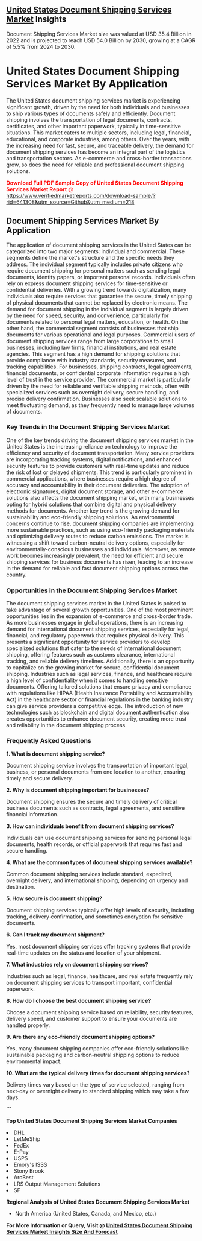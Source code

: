 <h2><a href="https://www.verifiedmarketreports.com/download-sample/?rid=641308&amp;utm_source=Github&amp;utm_medium=218" target="_blank">United States Document Shipping Services Market</a> Insights</h2><p>Document Shipping Services Market size was valued at USD 35.4 Billion in 2022 and is projected to reach USD 54.0 Billion by 2030, growing at a CAGR of 5.5% from 2024 to 2030.</p><p> <h1>United States Document Shipping Services Market By Application</h1> <p>The United States document shipping services market is experiencing significant growth, driven by the need for both individuals and businesses to ship various types of documents safely and efficiently. Document shipping involves the transportation of legal documents, contracts, certificates, and other important paperwork, typically in time-sensitive situations. This market caters to multiple sectors, including legal, financial, educational, and corporate industries, among others. Over the years, with the increasing need for fast, secure, and traceable delivery, the demand for document shipping services has become an integral part of the logistics and transportation sectors. As e-commerce and cross-border transactions grow, so does the need for reliable and professional document shipping solutions. <p><span class=""><span style="color: #ff0000;"><strong>Download Full PDF Sample Copy of United States Document Shipping Services Market Report</strong> @ </span><a href="https://www.verifiedmarketreports.com/download-sample/?rid=641308&amp;utm_source=Github&amp;utm_medium=218" target="_blank">https://www.verifiedmarketreports.com/download-sample/?rid=641308&amp;utm_source=Github&amp;utm_medium=218</a></span></p></p> <h2>Document Shipping Services Market By Application</h2> <p>The application of document shipping services in the United States can be categorized into two major segments: individual and commercial. These segments define the market's structure and the specific needs they address. The individual segment typically includes private citizens who require document shipping for personal matters such as sending legal documents, identity papers, or important personal records. Individuals often rely on express document shipping services for time-sensitive or confidential deliveries. With a growing trend towards digitalization, many individuals also require services that guarantee the secure, timely shipping of physical documents that cannot be replaced by electronic means. The demand for document shipping in the individual segment is largely driven by the need for speed, security, and convenience, particularly for documents related to personal legal matters, education, or health. On the other hand, the commercial segment consists of businesses that ship documents for various operational and legal purposes. Commercial users of document shipping services range from large corporations to small businesses, including law firms, financial institutions, and real estate agencies. This segment has a high demand for shipping solutions that provide compliance with industry standards, security measures, and tracking capabilities. For businesses, shipping contracts, legal agreements, financial documents, or confidential corporate information requires a high level of trust in the service provider. The commercial market is particularly driven by the need for reliable and verifiable shipping methods, often with specialized services such as overnight delivery, secure handling, and precise delivery confirmation. Businesses also seek scalable solutions to meet fluctuating demand, as they frequently need to manage large volumes of documents. <h3>Key Trends in the Document Shipping Services Market</h3> <p>One of the key trends driving the document shipping services market in the United States is the increasing reliance on technology to improve the efficiency and security of document transportation. Many service providers are incorporating tracking systems, digital notifications, and enhanced security features to provide customers with real-time updates and reduce the risk of lost or delayed shipments. This trend is particularly prominent in commercial applications, where businesses require a high degree of accuracy and accountability in their document deliveries. The adoption of electronic signatures, digital document storage, and other e-commerce solutions also affects the document shipping market, with many businesses opting for hybrid solutions that combine digital and physical delivery methods for documents. Another key trend is the growing demand for sustainability and eco-friendly shipping solutions. As environmental concerns continue to rise, document shipping companies are implementing more sustainable practices, such as using eco-friendly packaging materials and optimizing delivery routes to reduce carbon emissions. The market is witnessing a shift toward carbon-neutral delivery options, especially for environmentally-conscious businesses and individuals. Moreover, as remote work becomes increasingly prevalent, the need for efficient and secure shipping services for business documents has risen, leading to an increase in the demand for reliable and fast document shipping options across the country. <h3>Opportunities in the Document Shipping Services Market</h3> <p>The document shipping services market in the United States is poised to take advantage of several growth opportunities. One of the most prominent opportunities lies in the expansion of e-commerce and cross-border trade. As more businesses engage in global operations, there is an increasing demand for international document shipping services, especially for legal, financial, and regulatory paperwork that requires physical delivery. This presents a significant opportunity for service providers to develop specialized solutions that cater to the needs of international document shipping, offering features such as customs clearance, international tracking, and reliable delivery timelines. Additionally, there is an opportunity to capitalize on the growing market for secure, confidential document shipping. Industries such as legal services, finance, and healthcare require a high level of confidentiality when it comes to handling sensitive documents. Offering tailored solutions that ensure privacy and compliance with regulations like HIPAA (Health Insurance Portability and Accountability Act) in the healthcare sector or financial regulations in the banking industry can give service providers a competitive edge. The introduction of new technologies such as blockchain and digital document authentication also creates opportunities to enhance document security, creating more trust and reliability in the document shipping process. <h3>Frequently Asked Questions</h3> <p><strong>1. What is document shipping service?</strong></p> <p>Document shipping service involves the transportation of important legal, business, or personal documents from one location to another, ensuring timely and secure delivery.</p> <p><strong>2. Why is document shipping important for businesses?</strong></p> <p>Document shipping ensures the secure and timely delivery of critical business documents such as contracts, legal agreements, and sensitive financial information.</p> <p><strong>3. How can individuals benefit from document shipping services?</strong></p> <p>Individuals can use document shipping services for sending personal legal documents, health records, or official paperwork that requires fast and secure handling.</p> <p><strong>4. What are the common types of document shipping services available?</strong></p> <p>Common document shipping services include standard, expedited, overnight delivery, and international shipping, depending on urgency and destination.</p> <p><strong>5. How secure is document shipping?</strong></p> <p>Document shipping services typically offer high levels of security, including tracking, delivery confirmation, and sometimes encryption for sensitive documents.</p> <p><strong>6. Can I track my document shipment?</strong></p> <p>Yes, most document shipping services offer tracking systems that provide real-time updates on the status and location of your shipment.</p> <p><strong>7. What industries rely on document shipping services?</strong></p> <p>Industries such as legal, finance, healthcare, and real estate frequently rely on document shipping services to transport important, confidential paperwork.</p> <p><strong>8. How do I choose the best document shipping service?</strong></p> <p>Choose a document shipping service based on reliability, security features, delivery speed, and customer support to ensure your documents are handled properly.</p> <p><strong>9. Are there any eco-friendly document shipping options?</strong></p> <p>Yes, many document shipping companies offer eco-friendly solutions like sustainable packaging and carbon-neutral shipping options to reduce environmental impact.</p> <p><strong>10. What are the typical delivery times for document shipping services?</strong></p> <p>Delivery times vary based on the type of service selected, ranging from next-day or overnight delivery to standard shipping which may take a few days.</p> ```</p><p><strong>Top United States Document Shipping Services Market Companies</strong></p><div data-test-id=""><p><li>DHL</li><li> LetMeShip</li><li> FedEx</li><li> E-Pay</li><li> USPS</li><li> Emory's ISSS</li><li> Stony Brook</li><li> ArcBest</li><li> LRS Output Management Solutions</li><li> SF</li></p><div><strong>Regional Analysis of&nbsp;United States Document Shipping Services Market</strong></div><ul><li dir="ltr"><p dir="ltr">North America&nbsp;(United States, Canada, and Mexico, etc.)</p></li></ul><p><strong>For More Information or Query, Visit @&nbsp;</strong><strong><a href="https://www.verifiedmarketreports.com/product/document-shipping-services-market/?utm_source=Github&amp;utm_medium=218" target="_blank">United States Document Shipping Services Market Insights Size And Forecast</a></strong></p></div>
